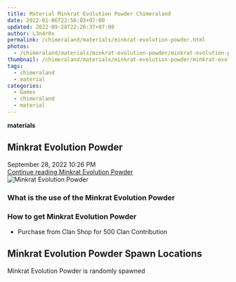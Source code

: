 ```yaml
---
title: Material Minkrat Evolution Powder Chimeraland
date: 2022-01-06T22:56:03+07:00
updated: 2022-09-28T22:26:37+07:00
author: L3n4r0x
permalink: /chimeraland/materials/minkrat-evolution-powder.html
photos:
  - /chimeraland/materials/minkrat-evolution-powder/minkrat-evolution-powder.webp
thumbnail: /chimeraland/materials/minkrat-evolution-powder/minkrat-evolution-powder.webp
tags:
  - chimeraland
  - material
categories:
  - Games
  - chimeraland
  - material
---
```


<link
  rel="stylesheet"
  href="https://rawcdn.githack.com/dimaslanjaka/Web-Manajemen/870a349/css/bootstrap-5-3-0-alpha3-wrapper.css"
/>
<section id="bootstrap-wrapper">
  <div data-bs-theme="dark">
    <div
      class="row g-0 border rounded overflow-hidden flex-md-row mb-4 shadow-sm position-relative bg-dark text-light"
    >
      <div class="col p-4 d-flex flex-column position-static">
        <strong class="d-inline-block mb-2 text-success">materials</strong>
        <h2 class="mb-0">Minkrat Evolution Powder</h2>
        <div class="mb-1 text-muted">September 28, 2022 10:26 PM</div>
        <a
          href="/chimeraland/materials/minkrat-evolution-powder.html"
          class="stretched-link d-none text-primary"
          >Continue reading Minkrat Evolution Powder</a
        >
      </div>
      <div class="col-auto d-none d-md-block d-lg-block">
        <img
          src="https://www.webmanajemen.com/chimeraland/materials/minkrat-evolution-powder/minkrat-evolution-powder.webp"
          alt="Minkrat Evolution Powder"
        />
      </div>
    </div>
    <div class="row">
      <div class="col-lg-6 col-12 mb-2">
        <div class="card">
          <div class="card-body">
            <h3 class="card-title">
              What is the use of the Minkrat Evolution Powder
            </h3>
            <div class="card-text"><ul></ul></div>
          </div>
        </div>
      </div>
      <div class="col-lg-6 col-12 mb-2">
        <div class="card">
          <div class="card-body">
            <h3 class="card-title">How to get Minkrat Evolution Powder</h3>
            <div class="card-text">
              <ul>
                <li>Purchase from Clan Shop for 500 Clan Contribution</li>
              </ul>
            </div>
          </div>
        </div>
      </div>
      <div class="col-12 mb-2">
        <h2>Minkrat Evolution Powder Spawn Locations</h2>
        <p>Minkrat Evolution Powder is randomly spawned</p>
      </div>
    </div>
  </div>
</section>
